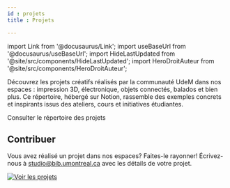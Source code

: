 ```yaml
---
id : projets
title : Projets

---
```


import Link from '@docusaurus/Link';
import useBaseUrl from '@docusaurus/useBaseUrl';
import HideLastUpdated from '@site/src/components/HideLastUpdated';
import HeroDroitAuteur from '@site/src/components/HeroDroitAuteur';

<HideLastUpdated/>

Découvrez les projets créatifs réalisés par la communauté UdeM dans nos espaces : impression 3D, électronique, objets connectés, balados et bien plus. Ce répertoire, hébergé sur Notion, rassemble des exemples concrets et inspirants issus des ateliers, cours et initiatives étudiantes.

<Link to="https://studiobib.notion.site/projets" className="button button--primary">
  Consulter le répertoire des projets
</Link>

## Contribuer

Vous avez réalisé un projet dans nos espaces? Faites-le rayonner! Écrivez-nous à studio@bib.umontreal.ca avec les détails de votre projet.

[![Voir les projets](/img/projets.webp)](https://studiobib.notion.site/projets)


<HeroDroitAuteur />